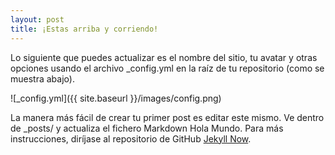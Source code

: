 ```yaml
---
layout: post
title: ¡Estas arriba y corriendo!
---
```


Lo siguiente que puedes actualizar es el nombre del sitio, tu avatar y otras opciones usando el archivo _config.yml en la raíz de tu repositorio (como se muestra abajo).

![_config.yml]({{ site.baseurl }}/images/config.png)

La manera más fácil de crear tu primer post es editar este mismo. Ve dentro de _posts/ y actualiza el fichero Markdown Hola Mundo. Para más instrucciones, diríjase al repositorio de GitHub [Jekyll Now](https://github.com/barryclark/jekyll-now).